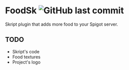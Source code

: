 # FoodSk ![GitHub last commit](https://img.shields.io/github/last-commit/PanIntegralus/FoodSk)
Skript plugin that adds more food to your Spigot server.

## TODO
- Skript's code
- Food textures
- Project's logo

